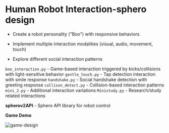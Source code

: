 # Human Robot Interaction-sphero design
- Create a robot personality ("Boo") with responsive behaviors

- Implement multiple interaction modalities (visual, audio, movement, touch)

- Explore different social interaction patterns


`boo_interaction.py` - Game-based interaction triggered by kicks/collisions with light-sensitive behavior
`gentle_touch.py` - Tap detection interaction with smile response
`handshake.py` - Social handshake detection with greeting response
`collison_detect.py` - Collision-based interaction patterns
`mini_2.py` - Additional interaction variations
`Ministudy.py` - Research/study related interactions

**spherov2API** - Sphero API library for robot control

**Game Demo**


![game-design](https://github.com/user-attachments/assets/6e76e1f4-e298-4f28-b90b-269fd66288e7)
